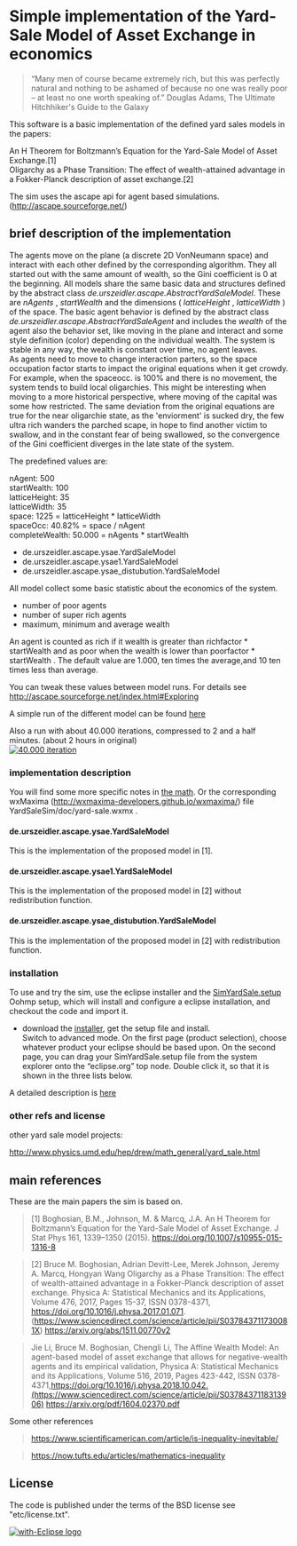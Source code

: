 # Simple implementation of the Yard-Sale Model of Asset Exchange in economics

> “Many men of course became extremely rich, but this was perfectly natural and nothing to be ashamed of because no one was really poor – at least no one worth speaking of.” Douglas Adams, The Ultimate Hitchhiker's Guide to the Galaxy 

This software is a basic implementation of the defined yard sales models in the papers:

An H Theorem for Boltzmann’s Equation for the Yard-Sale Model of Asset Exchange.[1]  
Oligarchy as a Phase Transition: The effect of wealth-attained advantage in a Fokker-Planck description of asset exchange.[2]  

The sim uses the ascape api for agent based simulations. (http://ascape.sourceforge.net/)

## brief description of the implementation 

The agents move on the plane (a discrete 2D VonNeumann space) and interact with each other defined by the corresponding algorithm. They all started out with the same amount of wealth, so the  Gini coefficient is 0 at the beginning. All models share the same basic data and structures defined by the abstract class _de.urszeidler.ascape.AbstractYardSaleModel_. These are _nAgents_ , _startWealth_  and the dimensions ( _latticeHeight_ , _latticeWidth_ ) of the space. The basic agent behavior is defined by the abstract class _de.urszeidler.ascape.AbstractYardSaleAgent_ and includes the _wealth_ of the agent also the behavior set, like moving in the plane and interact and some style definition (color) depending on the individual wealth. The system is stable in any way, the wealth is constant over time, no agent leaves.  
As agents need to move to change interaction parters, so the space occupation factor starts to impact the original equations when it get crowdy. For example, when the spaceocc. is 100% and there is no movement, the system tends to build local oligarchies. This might be interesting when moving to a more historical perspective, where moving of the capital was some how restricted. The same deviation from the original equations are true for the near oligarchie state, as the 'enviorment' is sucked dry, the few ultra rich wanders the parched scape, in hope to find another victim to swallow, and in the constant fear of being swallowed, so the convergence of the Gini coefficient diverges in the late state of the system.  

The predefined values are:

nAgent: 500  
startWealth: 100  
latticeHeight: 35  
latticeWidth: 35  
space: 1225 = latticeHeight * latticeWidth  
spaceOcc: 40.82% = space / nAgent  
completeWealth: 50.000 = nAgents * startWealth  

 
* de.urszeidler.ascape.ysae.YardSaleModel 
* de.urszeidler.ascape.ysae1.YardSaleModel 
* de.urszeidler.ascape.ysae_distubution.YardSaleModel 

All model collect some basic statistic about the economics of the system.

* number of poor agents 
* number of super rich agents 
* maximum, minimum and average wealth

An agent is counted as rich if it wealth is greater than richfactor * startWealth  and as poor when the wealth is lower than poorfactor * startWealth . The default value are 1.000, ten times the average,and 10 ten times less than average.

You can tweak these values between model runs. For details see http://ascape.sourceforge.net/index.html#Exploring

A simple run of the different model can be found [here](YardSaleSim/doc/README.md "model runs") 

Also a run with about 40.000 iterations, compressed to 2 and a half minutes. (about 2 hours in original)  
[![40.000 iteration](http://img.youtube.com/vi/ztxjcCNdW_Y/0.jpg)](https://www.youtube.com/watch?v=ztxjcCNdW_Y)


### implementation description

You will find some more specific notes in [the math](https://raw.githack.com/UrsZeidler/yard_sale_sim/master/YardSaleSim/doc/yard-sale.html). Or the corresponding wxMaxima (http://wxmaxima-developers.github.io/wxmaxima/) file YardSaleSim/doc/yard-sale.wxmx .

#### de.urszeidler.ascape.ysae.YardSaleModel

This is the implementation of the proposed model in [1].

#### de.urszeidler.ascape.ysae1.YardSaleModel

This is the implementation of the proposed model in [2] without redistribution function.

#### de.urszeidler.ascape.ysae_distubution.YardSaleModel

This is the implementation of the proposed model in [2] with redistribution function.

### installation

To use and try the sim, use the eclipse installer and the [SimYardSale.setup](https://raw.githubusercontent.com/UrsZeidler/yard_sale_sim/master/YardSaleSim/etc/ide/SimYardSale.setup) Oohmp setup, which will install and configure a eclipse installation, and checkout the code and import it.

* download the [installer](https://wiki.eclipse.org/Eclipse_Installer), get the setup file and install.  
Switch to advanced mode. On the first page (product selection), choose whatever product your eclipse should be based upon. On the second page, you can drag your SimYardSale.setup file from the system explorer onto the “eclipse.org” top node. Double click it, so that it is shown in the three lists below.

A detailed description is [here](YardSaleSim/README.md)

### other refs and license

other yard sale model projects:

http://www.physics.umd.edu/hep/drew/math_general/yard_sale.html

## main references

These are the main papers the sim is based on.

>[1] Boghosian, B.M., Johnson, M. & Marcq, J.A. 
An H Theorem for Boltzmann’s Equation for the Yard-Sale Model of Asset Exchange. 
J Stat Phys 161, 1339–1350 (2015). https://doi.org/10.1007/s10955-015-1316-8

>[2] Bruce M. Boghosian, Adrian Devitt-Lee, Merek Johnson, Jeremy A. Marcq, Hongyan Wang 
Oligarchy as a Phase Transition: The effect of wealth-attained advantage in a Fokker-Planck description of asset exchange. 
Physica A: Statistical Mechanics and its Applications,
Volume 476, 2017, Pages 15-37, ISSN 0378-4371, https://doi.org/10.1016/j.physa.2017.01.071. (https://www.sciencedirect.com/science/article/pii/S037843711730081X)
https://arxiv.org/abs/1511.00770v2

> Jie Li, Bruce M. Boghosian, Chengli Li,
The Affine Wealth Model: An agent-based model of asset exchange that allows for negative-wealth agents and its empirical validation,
Physica A: Statistical Mechanics and its Applications,
Volume 516, 2019, Pages 423-442, ISSN 0378-4371,https://doi.org/10.1016/j.physa.2018.10.042.(https://www.sciencedirect.com/science/article/pii/S0378437118313906)
https://arxiv.org/pdf/1604.02370.pdf

Some other references

> https://www.scientificamerican.com/article/is-inequality-inevitable/

> https://now.tufts.edu/articles/mathematics-inequality


 License
-------

The code is published under the terms of the BSD license see "etc/license.txt".
 
 
<a href="http://with-eclipse.github.io/" target="_blank">
<img alt="with-Eclipse logo" src="http://with-eclipse.github.io/with-eclipse-0.jpg" /></a>